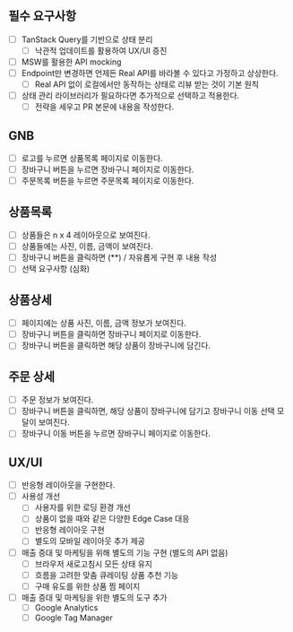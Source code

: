 ## 필수 요구사항
- [ ] TanStack Query를 기반으로 상태 분리
  - [ ] 낙관적 업데이트를 활용하여 UX/UI 증진
- [ ] MSW를 활용한 API mocking
- [ ] Endpoint만 변경하면 언제든 Real API를 바라볼 수 있다고 가정하고 상상한다.
  - [ ] Real API 없이 로컬에서만 동작하는 상태로 리뷰 받는 것이 기본 원칙
- [ ] 상태 관리 라이브러리가 필요하다면 추가적으로 선택하고 적용한다.
  - [ ] 전략을 세우고 PR 본문에 내용을 작성한다.

## GNB
- [ ] 로고를 누르면 상품목록 페이지로 이동한다.
- [ ] 장바구니 버튼을 누르면 장바구니 페이지로 이동한다.
- [ ] 주문목록 버튼을 누르면 주문목록 페이지로 이동한다.
 
## 상품목록
- [ ] 상품들은 n x 4 레이아웃으로 보여진다.
- [ ] 상품들에는 사진, 이름, 금액이 보여진다.
- [ ] 장바구니 버튼을 클릭하면 (**) / 자유롭게 구현 후 내용 작성
- [ ] 선택 요구사항 (심화)

## 상품상세
- [ ] 페이지에는 상품 사진, 이름, 금액 정보가 보여진다.
- [ ] 장바구니 버튼을 클릭하면 장바구니 페이지로 이동한다.
- [ ] 장바구니 버튼을 클릭하면 해당 상품이 장바구니에 담긴다.

## 주문 상세
- [ ] 주문 정보가 보여진다.
- [ ] 장바구니 버튼을 클릭하면, 해당 상품이 장바구니에 담기고 장바구니 이동 선택 모달이 보여진다.
- [ ] 장바구니 이동 버튼을 누르면 장바구니 페이지로 이동한다.

## UX/UI
- [ ] 반응형 레이아웃을 구현한다.
- [ ] 사용성 개선
  - [ ] 사용자를 위한 로딩 환경 개선
  - [ ] 상품이 없을 때와 같은 다양한 Edge Case 대응
  - [ ] 반응형 레이아웃 구현
  - [ ] 별도의 모바일 레이아웃 추가 제공
- [ ] 매출 증대 및 마케팅을 위해 별도의 기능 구현 (별도의 API 없음)
  - [ ] 브라우저 새로고침시 모든 상태 유지
  - [ ] 흐름을 고려한 맞춤 큐레이팅 상품 추천 기능
  - [ ] 구매 유도를 위한 상품 찜 페이지
- [ ] 매출 증대 및 마케팅을 위한 별도의 도구 추가
  - [ ] Google Analytics
  - [ ] Google Tag Manager